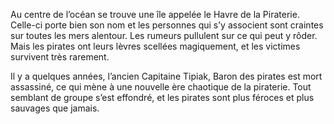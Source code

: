 Au centre de l’océan se trouve une île appelée le Havre de la Piraterie. Celle-ci porte bien son nom et les personnes qui s’y associent sont craintes sur toutes les mers alentour. Les rumeurs pullulent sur ce qui peut y rôder. Mais les pirates ont leurs lèvres scellées magiquement, et les victimes survivent très rarement.

Il y a quelques années, l’ancien Capitaine Tipiak, Baron des pirates est mort assassiné, ce qui mène à une nouvelle ère chaotique de la piraterie. Tout semblant de groupe s’est effondré, et les pirates sont plus féroces et plus sauvages que jamais.